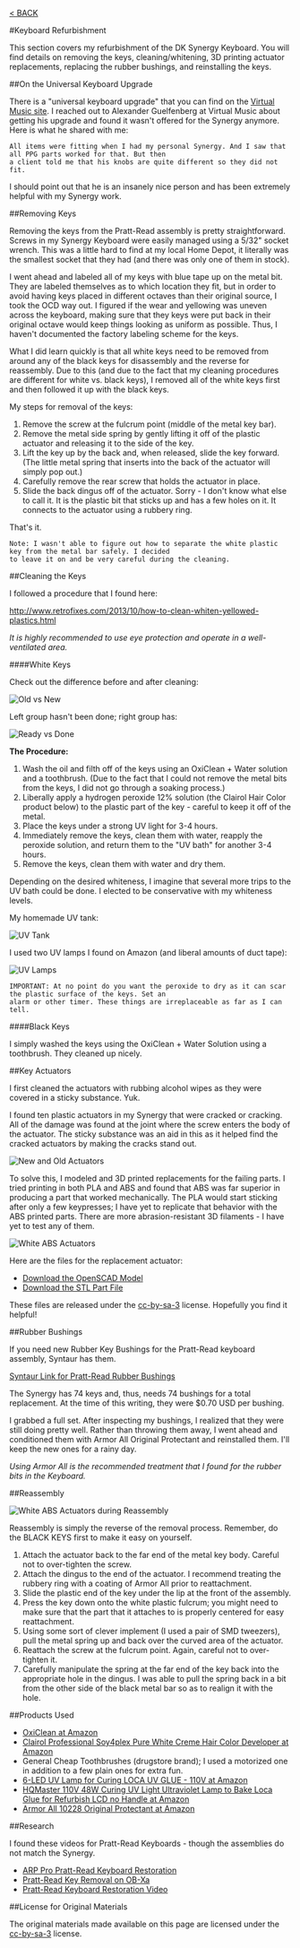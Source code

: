 [< BACK](readme.md)

#Keyboard Refurbishment

This section covers my refurbishment of the DK Synergy Keyboard. You will find details on removing the keys, cleaning/whitening, 3D printing actuator replacements, replacing the rubber bushings, and reinstalling the keys.

##On the Universal Keyboard Upgrade

There is a "universal keyboard upgrade" that you can find on the [Virtual Music site](http://virtual-music.at/webseiten_e/zubehoer/dk.htm). I reached out to Alexander Guelfenberg at Virtual Music about getting his upgrade and found it wasn't offered for the Synergy anymore. Here is what he shared with me:

	All items were fitting when I had my personal Synergy. And I saw that all PPG parts worked for that. But then 
	a client told me that his knobs are quite different so they did not fit.

I should point out that he is an insanely nice person and has been extremely helpful with my Synergy work.

##Removing Keys

Removing the keys from the Pratt-Read assembly is pretty straightforward. Screws in my Synergy Keyboard were easily managed using a 5/32" socket wrench. This was a little hard to find at my local Home Depot, it literally was the smallest socket that they had (and there was only one of them in stock).

I went ahead and labeled all of my keys with blue tape up on the metal bit. They are labeled themselves as to which location they fit, but in order to avoid having keys placed in different octaves than their original source, I took the OCD way out. I figured if the wear and yellowing was uneven across the keyboard, making sure that they keys were put back in their original octave would keep things looking as uniform as possible. Thus, I haven't documented the factory labeling scheme for the keys.

What I did learn quickly is that all white keys need to be removed from around any of the black keys for disassembly and the reverse for reassembly. Due to this (and due to the fact that my cleaning procedures are different for white vs. black keys), I removed all of the white keys first and then followed it up with the black keys.

My steps for removal of the keys:

1. Remove the screw at the fulcrum point (middle of the metal key bar).
2. Remove the metal side spring by gently lifting it off of the plastic actuator and releasing it to the side of the key.
3. Lift the key up by the back and, when released, slide the key forward. (The little metal spring that inserts into the back of the actuator will simply pop out.)
4. Carefully remove the rear screw that holds the actuator in place.
5. Slide the back dingus off of the actuator. Sorry - I don't know what else to call it. It is the plastic bit that sticks up and has a few holes on it. It connects to the actuator using a rubbery ring.

That's it.

    Note: I wasn't able to figure out how to separate the white plastic key from the metal bar safely. I decided 
    to leave it on and be very careful during the cleaning.

##Cleaning the Keys

I followed a procedure that I found here:

http://www.retrofixes.com/2013/10/how-to-clean-whiten-yellowed-plastics.html

*It is highly recommended to use eye protection and operate in a well-ventilated area.*

####White Keys

Check out the difference before and after cleaning:

![Old vs New](img_key/cleaning_comparison.jpg)

Left group hasn't been done; right group has:

![Ready vs Done](img_key/groups_of_keys.jpg)

**The Procedure:**

1. Wash the oil and filth off of the keys using an OxiClean + Water solution and a toothbrush. (Due to the fact that I could not remove the metal bits from the keys, I did not go through a soaking process.)
2. Liberally apply a hydrogen peroxide 12% solution (the Clairol Hair Color product below) to the plastic part of the key - careful to keep it off of the metal.
3. Place the keys under a strong UV light for 3-4 hours.
4. Immediately remove the keys, clean them with water, reapply the peroxide solution, and return them to the "UV bath" for another 3-4 hours.
5. Remove the keys, clean them with water and dry them.

Depending on the desired whiteness, I imagine that several more trips to the UV bath could be done. I elected to be conservative with my whiteness levels.

My homemade UV tank:

![UV Tank](img_key/uv_tank.jpg)

I used two UV lamps I found on Amazon (and liberal amounts of duct tape):

![UV Lamps](img_key/uv_lamps.jpg)

    IMPORTANT: At no point do you want the peroxide to dry as it can scar the plastic surface of the keys. Set an 
    alarm or other timer. These things are irreplaceable as far as I can tell.

####Black Keys

I simply washed the keys using the OxiClean + Water Solution using a toothbrush. They cleaned up nicely.

##Key Actuators

I first cleaned the actuators with rubbing alcohol wipes as they were covered in a sticky substance. Yuk.

I found ten plastic actuators in my Synergy that were cracked or cracking. All of the damage was found at the joint where the screw enters the body of the actuator. The sticky substance was an aid in this as it helped find the cracked actuators by making the cracks stand out.

![New and Old Actuators](img_key/old_and_new_actuators.jpg)

To solve this, I modeled and 3D printed replacements for the failing parts. I tried printing in both PLA and ABS and found that ABS was far superior in producing a part that worked mechanically. The PLA would start sticking after only a few keypresses; I have yet to replicate that behavior with the ABS printed parts. There are more abrasion-resistant 3D filaments - I have yet to test any of them.

![White ABS Actuators](img_key/white_abs.jpg)

Here are the files for the replacement actuator:

* [Download the OpenSCAD Model](actuator/actuator.scad)
* [Download the STL Part File](actuator/actuator.stl)

These files are released under the [cc-by-sa-3](https://creativecommons.org/licenses/by-sa/3.0/us/) license. Hopefully you find it helpful!

##Rubber Bushings

If you need new Rubber Key Bushings for the Pratt-Read keyboard assembly, Syntaur has them.

[Syntaur Link for Pratt-Read Rubber Bushings](http://syntaur.com/Items/4169.html)

The Synergy has 74 keys and, thus, needs 74 bushings for a total replacement. At the time of this writing, they were $0.70 USD per bushing.

I grabbed a full set. After inspecting my bushings, I realized that they were still doing pretty well. Rather than throwing them away, I went ahead and conditioned them with Armor All Original Protectant and reinstalled them. I'll keep the new ones for a rainy day.

*Using Armor All is the recommended treatment that I found for the rubber bits in the Keyboard.*

##Reassembly

![White ABS Actuators during Reassembly](img_key/new_installed.jpg)

Reassembly is simply the reverse of the removal process. Remember, do the BLACK KEYS first to make it easy on yourself.

1. Attach the actuator back to the far end of the metal key body. Careful not to over-tighten the screw.
2. Attach the dingus to the end of the actuator. I recommend treating the rubbery ring with a coating of Armor All prior to reattachment.
3. Slide the plastic end of the key under the lip at the front of the assembly.
4. Press the key down onto the white plastic fulcrum; you might need to make sure that the part that it attaches to is properly centered for easy reattachment.
5. Using some sort of clever implement (I used a pair of SMD tweezers), pull the metal spring up and back over the curved area of the actuator.
6. Reattach the screw at the fulcrum point. Again, careful not to over-tighten it.
7. Carefully manipulate the spring at the far end of the key back into the appropriate hole in the dingus. I was able to pull the spring back in a bit from the other side of the black metal bar so as to realign it with the hole.

##Products Used

* [OxiClean at Amazon](https://www.amazon.com/gp/product/B005GI8UOO/ref=oh_aui_search_detailpage?ie=UTF8&psc=1)
* [Clairol Professional Soy4plex Pure White Creme Hair Color Developer at Amazon](https://www.amazon.com/gp/product/B00A5ET16A/ref=oh_aui_search_detailpage?ie=UTF8&psc=1)
* General Cheap Toothbrushes (drugstore brand); I used a motorized one in addition to a few plain ones for extra fun.
* [6-LED UV Lamp for Curing LOCA UV GLUE - 110V at Amazon](https://www.amazon.com/gp/product/B0178KPN4W/ref=oh_aui_search_detailpage?ie=UTF8&psc=1)
* [HQMaster 110V 48W Curing UV Light Ultraviolet Lamp to Bake Loca Glue for Refurbish LCD no Handle at Amazon
](https://www.amazon.com/gp/product/B012ZNLZY4/ref=oh_aui_search_detailpage?ie=UTF8&psc=1)
* [Armor All 10228 Original Protectant at Amazon](https://www.amazon.com/Armor-All-10228-Original-Protectant/dp/B0007898UI)

##Research

I found these videos for Pratt-Read Keyboards - though the assemblies do not match the Synergy.

* [ARP Pro Pratt-Read Keyboard Restoration](https://www.youtube.com/watch?v=5iJtaW3bvK4)
* [Pratt-Read Key Removal on OB-Xa](https://www.youtube.com/watch?v=DmSz_JY4zZU)
* [Pratt-Read Keyboard Restoration Video](https://www.youtube.com/watch?v=VvMh64XNhEw)

##License for Original Materials

The original materials made available on this page are licensed under the [cc-by-sa-3](https://creativecommons.org/licenses/by-sa/3.0/us/) license.
